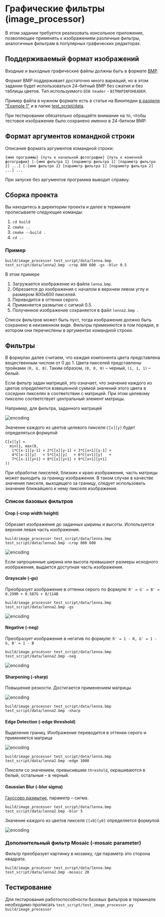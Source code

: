 # Графические фильтры (image_processor)

В этом задании требуется реализовать консольное приложение, позволяющее применять к изображениям различные фильтры, аналогичные фильтрам в популярных графических редакторах.

## Поддерживаемый формат изображений

Входные и выходные графические файлы должны быть в формате [BMP](http://en.wikipedia.org/wiki/BMP_file_format).

Формат BMP поддерживает достаточно много вариаций, но в этом задании будет использоваться
24-битный BMP без сжатия и без таблицы цветов. Тип используемого `DIB header` - `BITMAPINFOHEADER`.

Пример файла в нужном формате есть в статье на Википедии [в разделе "Example 1"](https://en.wikipedia.org/wiki/BMP_file_format#Example_1) и в папке [test_script/data](test_script/data).

При тестировании обязательно обращайте внимание на то, чтобы тестовое изображение было сохранено именно в 24-битном BMP.

## Формат аргументов командной строки

Описание формата аргументов командной строки:

`{имя программы} {путь к начальной фотографии} {путь к конечной фотографии}
[-{имя фильтра 1} [параметр фильтра 1] [параметр фильтра 2] ...]
[-{имя фильтра 2} [параметр фильтра 1] [параметр фильтра 2] ...] ...`

При запуске без аргументов программа выводит справку.

## Сборка проекта
Вы находитесь в директории проекта и далее в терминале прописываете следующие команды:
1. ```cd build```
2. ```cmake ..```
3. ```cmake --build .```
4. ```cd ..```

### Пример
`build/image_processor test_script/data/lenna.bmp test_script/data/lenna2.bmp -crop 800 600 -gs -blur 0.5`

В этом примере
1. Загружается изображение из файла `lenna.bmp`.
2. Обрезается до изображения с началом в верхнем левом углу и размером 800х600 пикселей.
3. Переводится в оттенки серого.
4. Применяется размытие с сигмой 0.5.
5. Полученное изображение сохраняется в файл `lenna2.bmp `.

Список фильтров может быть пуст, тогда изображение должно быть сохранено в неизменном виде.
Фильтры применяются в том порядке, в котором они перечислены в аргументах командной строки.

## Фильтры

В формулах далее считаем, что каждая компонента цвета представлена вещественным числом от 0 до 1. Цвета пикселей представлены тройками `(R, G, B)`. Таким образом, `(0, 0, 0)` – черный, `(1, 1, 1)` – белый.

Если фильтр задан матрицей, это означает, что значение каждого из цветов определяется взвешенной суммой значений этого цвета в соседних пикселях в соответствии с матрицей. При этом целевому пикселю соответствует центральный элемент матрицы. 

Например, для фильтра, заданного матрицей

![encoding](https://latex.codecogs.com/svg.image?%5Cbegin%7Bbmatrix%7D1%20&%202%20&%203%20%5C%5C4%20&%205%20&%206%20%5C%5C7%20&%208%20&%209%20%5C%5C%5Cend%7Bbmatrix%7D)

Значение каждого из цветов целевого пикселя `C[x][y]` будет определяться формулой

```
C[x][y] =
  min(1, max(0,
   1*C[x-1][y-1] + 2*C[x][y-1] + 3*C[x+1][y-1] +
   4*C[x-1][y]   + 5*C[x][y]   + 6*C[x+1][y]   +
   7*C[x-1][y+1] + 8*C[x][y+1] + 9*C[x+1][y+1]
))
```

При обработке пикселей, близких к краю изображения, часть матрицы может выходить за границу изображения.
В таком случае в качестве значения пикселя, выходящего за границу, следует использовать значение ближайшего
к нему пикселя изображения.

### Список базовых фильтров

#### Crop (-crop width height)
Обрезает изображение до заданных ширины и высоты. Используется верхняя левая часть изображения.

`build/image_processor test_script/data/lenna.bmp test_script/data/lenna2.bmp -crop 800 600`

![encoding](https://latex.codecogs.com/svg.image?R'%20=%20G'%20=%20B'%20=0.299%20R%20&plus;%200%20.587%20G%20&plus;%200%20.%20114%20B)


Если запрошенные ширина или высота превышают размеры исходного изображения, выдается доступная часть изображения.

#### Grayscale (-gs)
Преобразует изображение в оттенки серого по формуле: `R' = G' = B' = 0.299R + 0.587G + 0/114B`

`build/image_processor test_script/data/lenna.bmp test_script/data/lenna2.bmp -gs`

![encoding](https://latex.codecogs.com/svg.image?{\color{Green}R'%20=%20G'%20=%20B'%20=0.299%20R%20&plus;%200%20.587%20G%20&plus;%200%20.%20114%20B})


#### Negative (-neg)
Преобразует изображение в негатив по формуле: `R' = 1 - R, G' = 1 - G, B' = 1 - B`

`build/image_processor test_script/data/lenna.bmp test_script/data/lenna2.bmp -neg`

![encoding](https://latex.codecogs.com/svg.image?R'%20=%201%20-%20R,%20G'%20=%201%20-%20G,%20B'%20=%201%20-%20B)


#### Sharpening (-sharp)
Повышение резкости. Достигается применением матрицы

![encoding](https://latex.codecogs.com/svg.image?%5Cbegin%7Bbmatrix%7D%20&%20-1%20&%20%20%5C%5C-1%20&%205%20&%20-1%20%5C%5C%20&%20-1%20&%20%20%5C%5C%5Cend%7Bbmatrix%7D)

`build/image_processor test_script/data/lenna.bmp test_script/data/lenna2.bmp -sharp`

#### Edge Detection (-edge threshold)
Выделение границ. Изображение переводится в оттенки серого и применяется матрица

![encoding](https://latex.codecogs.com/svg.image?%5Cbegin%7Bbmatrix%7D%20&%20-1%20&%20%20%5C%5C-1%20&%204%20&%20-1%20%5C%5C%20&%20-1%20&%20%20%5C%5C%5Cend%7Bbmatrix%7D)

`build/image_processor test_script/data/lenna.bmp test_script/data/lenna2.bmp -edge 1000`

Пиксели со значением, превысившим `threshold`, окрашиваются в белый, остальные – в черный.

#### Gaussian Blur (-blur sigma)
[Гауссово размытие](https://ru.wikipedia.org/wiki/Размытие_по_Гауссу),
параметр – сигма.

`build/image_processor test_script/data/lenna.bmp test_script/data/lenna2.bmp -blur 5`

Значение каждого из цветов пикселя `C[x0][y0]` определяется формулой

![encoding](https://latex.codecogs.com/svg.image?C%5Bx_0%5D%5By_0%5D%20%3D%20%5Csum_%7Bx%3D0%2Cy%3D0%7D%5E%7Bwidth-1%2C%20height-1%7DC%5Bx%5D%5By%5D%5Cfrac%7B1%7D%7B2%5Cpi%5Csigma%5E2%7De%5E%7B-%5Cfrac%7B%5Cleft%7Cx_o-x%5Cright%7C%5E2%20%26plus%3B%20%5Cleft%7Cy_o-y%5Cright%7C%5E2%7D%7B2%5Csigma%5E2%7D%7D)


### Дополнительный фильтр Mosaic (-mosaic parameter)
Фильтр преобразует картинку в мозаику, где параметр это сторона квадрата.

`build/image_processor test_script/data/lenna.bmp test_script/data/lenna2.bmp -mosaic 20`

## Тестирование

Для тестирования работоспособности базовых фильтров в терминале необходимо прописать `test_script/test_image_processor.py build/image_processor`
